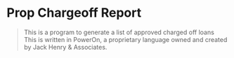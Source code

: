 # Prop Chargeoff Report

> This is a program to generate a list of approved charged off loans
> This is written in PowerOn, a proprietary language owned and created by Jack Henry & Associates.